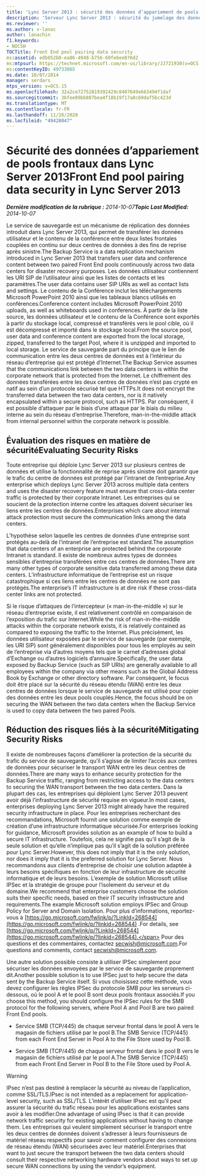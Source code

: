 ```yaml
---
title: 'Lync Server 2013 : sécurité des données d’appariement de pools frontaux'
description: 'Serveur Lync Server 2013 : sécurité du jumelage des données du pool frontal.'
ms.reviewer: ''
ms.author: v-lanac
author: lanachin
f1.keywords:
- NOCSH
TOCTitle: Front End pool pairing data security
ms:assetid: edb852b8-ea86-4948-b756-60fe6ee876d2
ms:mtpsurl: https://technet.microsoft.com/en-us/library/JJ721930(v=OCS.15)
ms:contentKeyID: 49733865
ms.date: 10/07/2014
manager: serdars
mtps_version: v=OCS.15
ms.openlocfilehash: 32a2ce72752819392429c8407649e663494f1daf
ms.sourcegitcommit: 36fee89bb887bea4f18b19f17a8c69daf5bc423d
ms.translationtype: MT
ms.contentlocale: fr-FR
ms.lasthandoff: 11/26/2020
ms.locfileid: "49428047"
---
```

# <a name="front-end-pool-pairing-data-security-in-lync-server-2013"></a><span data-ttu-id="c606c-103">Sécurité des données d’appariement de pools frontaux dans Lync Server 2013</span><span class="sxs-lookup"><span data-stu-id="c606c-103">Front End pool pairing data security in Lync Server 2013</span></span>

<div data-xmlns="http://www.w3.org/1999/xhtml">

<div class="topic" data-xmlns="http://www.w3.org/1999/xhtml" data-msxsl="urn:schemas-microsoft-com:xslt" data-cs="https://msdn.microsoft.com/">

<div data-asp="https://msdn2.microsoft.com/asp">



</div>

<div id="mainSection">

<div id="mainBody"><span data-ttu-id="c606c-104">

<span> </span></span><span class="sxs-lookup"><span data-stu-id="c606c-104">

<span> </span></span></span>

<span data-ttu-id="c606c-105">_**Dernière modification de la rubrique :** 2014-10-07_</span><span class="sxs-lookup"><span data-stu-id="c606c-105">_**Topic Last Modified:** 2014-10-07_</span></span>

<span data-ttu-id="c606c-106">Le service de sauvegarde est un mécanisme de réplication des données introduit dans Lync Server 2013, qui permet de transférer les données utilisateur et le contenu de la conférence entre deux listes frontales couplées en continu sur deux centres de données à des fins de reprise après sinistre.</span><span class="sxs-lookup"><span data-stu-id="c606c-106">The Backup Service is a data replication mechanism introduced in Lync Server 2013 that transfers user data and conference content between two paired Front End pools continuously across two data centers for disaster recovery purposes.</span></span> <span data-ttu-id="c606c-107">Les données utilisateur contiennent les URI SIP de l’utilisateur ainsi que les listes de contacts et les paramètres.</span><span class="sxs-lookup"><span data-stu-id="c606c-107">The user data contains user SIP URIs as well as contact lists and settings.</span></span> <span data-ttu-id="c606c-108">Le contenu de la Conférence inclut les téléchargements Microsoft PowerPoint 2010 ainsi que les tableaux blancs utilisés en conférences.</span><span class="sxs-lookup"><span data-stu-id="c606c-108">Conference content includes Microsoft PowerPoint 2010 uploads, as well as whiteboards used in conferences.</span></span> <span data-ttu-id="c606c-109">À partir de la liste source, les données utilisateur et le contenu de la Conférence sont exportés à partir du stockage local, compressé et transférés vers le pool cible, où il est décompressé et importé dans le stockage local.</span><span class="sxs-lookup"><span data-stu-id="c606c-109">From the source pool, user data and conference content are exported from the local storage, zipped, transferred to the target Pool, where it is unzipped and imported to local storage.</span></span> <span data-ttu-id="c606c-110">Le service de sauvegarde part du principe que le lien de communication entre les deux centres de données est à l’intérieur du réseau d’entreprise qui est protégé d’Internet.</span><span class="sxs-lookup"><span data-stu-id="c606c-110">The Backup Service assumes that the communications link between the two data centers is within the corporate network that is protected from the Internet.</span></span> <span data-ttu-id="c606c-111">Le chiffrement des données transférées entre les deux centres de données n’est pas crypté en natif au sein d’un protocole sécurisé tel que HTTPs.</span><span class="sxs-lookup"><span data-stu-id="c606c-111">It does not encrypt the transferred data between the two data centers, nor is it natively encapsulated within a secure protocol, such as HTTPS.</span></span> <span data-ttu-id="c606c-112">Par conséquent, il est possible d’attaquer par le biais d’une attaque par le biais du milieu interne au sein du réseau d’entreprise.</span><span class="sxs-lookup"><span data-stu-id="c606c-112">Therefore, man-in-the-middle attack from internal personnel within the corporate network is possible.</span></span>

<div>

## <a name="evaluating-security-risks"></a><span data-ttu-id="c606c-113">Évaluation des risques en matière de sécurité</span><span class="sxs-lookup"><span data-stu-id="c606c-113">Evaluating Security Risks</span></span>

<span data-ttu-id="c606c-114">Toute entreprise qui déploie Lync Server 2013 sur plusieurs centres de données et utilise la fonctionnalité de reprise après sinistre doit garantir que le trafic du centre de données est protégé par l’intranet de l’entreprise.</span><span class="sxs-lookup"><span data-stu-id="c606c-114">Any enterprise which deploys Lync Server 2013 across multiple data centers and uses the disaster recovery feature must ensure that cross-data center traffic is protected by their corporate Intranet.</span></span> <span data-ttu-id="c606c-115">Les entreprises qui se soucient de la protection interne contre les attaques doivent sécuriser les liens entre les centres de données.</span><span class="sxs-lookup"><span data-stu-id="c606c-115">Enterprises which care about internal attack protection must secure the communication links among the data centers.</span></span>

<span data-ttu-id="c606c-116">L’hypothèse selon laquelle les centres de données d’une entreprise sont protégés au-delà de l’intranet de l’entreprise est standard.</span><span class="sxs-lookup"><span data-stu-id="c606c-116">The assumption that data centers of an enterprise are protected behind the corporate Intranet is standard.</span></span> <span data-ttu-id="c606c-117">Il existe de nombreux autres types de données sensibles d’entreprise transférées entre ces centres de données.</span><span class="sxs-lookup"><span data-stu-id="c606c-117">There are many other types of corporate sensitive data transferred among these data centers.</span></span> <span data-ttu-id="c606c-118">L’infrastructure informatique de l’entreprise est un risque catastrophique si ces liens entre les centres de données ne sont pas protégés.</span><span class="sxs-lookup"><span data-stu-id="c606c-118">The enterprise’s IT infrastructure is at dire risk if these cross-data center links are not protected.</span></span>

<span data-ttu-id="c606c-119">Si le risque d’attaques de l’intercepteur (« man-in-the-middle ») sur le réseau d’entreprise existe, il est relativement contrôlé en comparaison de l’exposition du trafic sur Internet.</span><span class="sxs-lookup"><span data-stu-id="c606c-119">While the risk of man-in-the-middle attacks within the corporate network exists, it is relatively contained as compared to exposing the traffic to the Internet.</span></span> <span data-ttu-id="c606c-120">Plus précisément, les données utilisateur exposées par le service de sauvegarde (par exemple, les URI SIP) sont généralement disponibles pour tous les employés au sein de l’entreprise via d’autres moyens tels que le carnet d’adresses global d’Exchange ou d’autres logiciels d’annuaire.</span><span class="sxs-lookup"><span data-stu-id="c606c-120">Specifically, the user data exposed by Backup Service (such as SIP URIs) are generally available to all employees within the company via other means such as the Global Address Book by Exchange or other directory software.</span></span> <span data-ttu-id="c606c-121">Par conséquent, le focus doit être placé sur la sécurité du réseau étendu (WAN) entre les deux centres de données lorsque le service de sauvegarde est utilisé pour copier des données entre les deux pools couplés.</span><span class="sxs-lookup"><span data-stu-id="c606c-121">Hence, the focus should be on securing the WAN between the two data centers when the Backup Service is used to copy data between the two paired Pools.</span></span>

</div>

<div>

## <a name="mitigating-security-risks"></a><span data-ttu-id="c606c-122">Réduction des risques liés à la sécurité</span><span class="sxs-lookup"><span data-stu-id="c606c-122">Mitigating Security Risks</span></span>

<span data-ttu-id="c606c-123">Il existe de nombreuses façons d’améliorer la protection de la sécurité du trafic du service de sauvegarde, qu’il s’agisse de limiter l’accès aux centres de données pour sécuriser le transport WAN entre les deux centres de données.</span><span class="sxs-lookup"><span data-stu-id="c606c-123">There are many ways to enhance security protection for the Backup Service traffic, ranging from restricting access to the data centers to securing the WAN transport between the two data centers.</span></span> <span data-ttu-id="c606c-124">Dans la plupart des cas, les entreprises qui déploient Lync Server 2013 peuvent avoir déjà l’infrastructure de sécurité requise en vigueur.</span><span class="sxs-lookup"><span data-stu-id="c606c-124">In most cases, enterprises deploying Lync Server 2013 might already have the required security infrastructure in place.</span></span> <span data-ttu-id="c606c-125">Pour les entreprises recherchant des recommandations, Microsoft fournit une solution comme exemple de création d’une infrastructure informatique sécurisée.</span><span class="sxs-lookup"><span data-stu-id="c606c-125">For enterprises looking for guidance, Microsoft provides solution as an example of how to build a secure IT infrastructure.</span></span> <span data-ttu-id="c606c-126">Toutefois, cela ne signifie pas qu’il s’agit de la seule solution et qu’elle n’implique pas qu’il s’agit de la solution préférée pour Lync Server.</span><span class="sxs-lookup"><span data-stu-id="c606c-126">However, this does not imply that it is the only solution, nor does it imply that it is the preferred solution for Lync Server.</span></span> <span data-ttu-id="c606c-127">Nous recommandons aux clients d’entreprise de choisir une solution adaptée à leurs besoins spécifiques en fonction de leur infrastructure de sécurité informatique et de leurs besoins. L’exemple de solution Microsoft utilise IPSec et la stratégie de groupe pour l’isolement du serveur et du domaine.</span><span class="sxs-lookup"><span data-stu-id="c606c-127">We recommend that enterprise customers choose the solution suits their specific needs, based on their IT security infrastructure and requirements.The example Microsoft solution employs IPSec and Group Policy for Server and Domain Isolation.</span></span> <span data-ttu-id="c606c-128">Pour plus d’informations, reportez-vous à [https://go.microsoft.com/fwlink/p/?LinkId=268544](https://go.microsoft.com/fwlink/p/?linkid=268544) .</span><span class="sxs-lookup"><span data-stu-id="c606c-128">For details, see [https://go.microsoft.com/fwlink/p/?LinkId=268544](https://go.microsoft.com/fwlink/p/?linkid=268544).</span></span> <span data-ttu-id="c606c-129">Pour des questions et des commentaires, contactez secwish@microsoft.com.</span><span class="sxs-lookup"><span data-stu-id="c606c-129">For questions and comments, contact secwish@microsoft.com.</span></span>

<span data-ttu-id="c606c-130">Une autre solution possible consiste à utiliser IPSec simplement pour sécuriser les données envoyées par le service de sauvegarde proprement dit.</span><span class="sxs-lookup"><span data-stu-id="c606c-130">Another possible solution is to use IPSec just to help secure the data sent by the Backup Service itself.</span></span> <span data-ttu-id="c606c-131">Si vous choisissez cette méthode, vous devez configurer les règles IPSec du protocole SMB pour les serveurs ci-dessous, où le pool A et le pool B sont deux pools frontaux associés.</span><span class="sxs-lookup"><span data-stu-id="c606c-131">If you choose this method, you should configure the IPSec rules for the SMB protocol for the following servers, where Pool A and Pool B are two paired Front End pools.</span></span>

  - <span data-ttu-id="c606c-132">Service SMB (TCP/445) de chaque serveur frontal dans le pool A vers le magasin de fichiers utilisé par le pool B.</span><span class="sxs-lookup"><span data-stu-id="c606c-132">The SMB Service (TCP/445) from each Front End Server in Pool A to the File Store used by Pool B.</span></span>

  - <span data-ttu-id="c606c-133">Service SMB (TCP/445) de chaque serveur frontal dans le pool B vers le magasin de fichiers utilisé par le pool A.</span><span class="sxs-lookup"><span data-stu-id="c606c-133">The SMB Service (TCP/445) from each Front End Server in Pool B to the File Store used by Pool A.</span></span>

<div>


> [!WARNING]  
> <span data-ttu-id="c606c-134">IPsec n’est pas destiné à remplacer la sécurité au niveau de l’application, comme SSL/TLS.</span><span class="sxs-lookup"><span data-stu-id="c606c-134">IPsec is not intended as a replacement for application-level security, such as SSL/TLS.</span></span> <span data-ttu-id="c606c-135">L’intérêt d’utiliser IPsec est qu’il peut assurer la sécurité du trafic réseau pour les applications existantes sans avoir à les modifier.</span><span class="sxs-lookup"><span data-stu-id="c606c-135">One advantage of using IPsec is that it can provide network traffic security for existing applications without having to change them.</span></span> <span data-ttu-id="c606c-136">Les entreprises qui veulent simplement sécuriser le transport entre les deux centres de données doivent s’adresser à leurs fournisseurs de matériel réseau respectifs pour savoir comment configurer des connexions de réseau étendu (WAN) sécurisées avec leur matériel.</span><span class="sxs-lookup"><span data-stu-id="c606c-136">Enterprises that want to just secure the transport between the two data centers should consult their respective networking hardware vendors about ways to set up secure WAN connections by using the vendor’s equipment.</span></span>



<span data-ttu-id="c606c-137"></div>

</div>

</div>

<span> </span>

</div>

</div>

</span><span class="sxs-lookup"><span data-stu-id="c606c-137"></div>

</div>

</div>

<span> </span>

</div>

</div>

</span></span></div>

